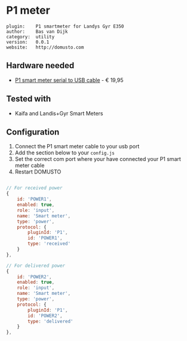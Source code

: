 # P1 meter

```
plugin:    P1 smartmeter for Landys Gyr E350
author:    Bas van Dijk
category:  utility
version:   0.0.1
website:   http://domusto.com
```

## Hardware needed
- [P1 smart meter serial to USB cable](https://www.sossolutions.nl/slimme-meter-kabel) - € 19,95

## Tested with
 - Kaifa and Landis+Gyr Smart Meters

## Configuration

1. Connect the P1 smart meter cable to your usb port
2. Add the section below to your `config.js`
3. Set the correct com port where your have connected your P1 smart meter cable
5. Restart DOMUSTO

```js

// For received power
{
    id: 'POWER1',
    enabled: true,
    role: 'input',
    name: 'Smart meter',
    type: 'power',
    protocol: {
        pluginId: 'P1',
        id: 'POWER1',
        type: 'received'
    }
},

// For delivered power
{
    id: 'POWER2',
    enabled: true,
    role: 'input',
    name: 'Smart meter',
    type: 'power',
    protocol: {
        pluginId: 'P1',
        id: 'POWER2',
        type: 'delivered'
    }
},
```